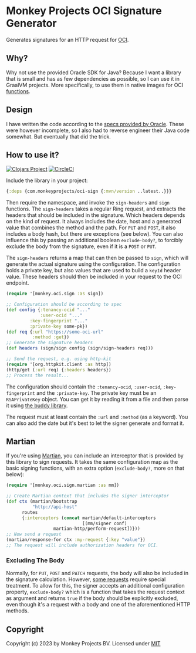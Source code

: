 # Monkey Projects OCI Signature Generator

Generates signatures for an HTTP request for [OCI](https://cloud.oracle.com).

## Why?

Why not use the provided Oracle SDK for Java?  Because I want a library
that is small and has as few dependencies as possible, so I can use it
in GraalVM projects.  More specifically, to use them in native images
for OCI [functions](https://fnproject.io).

## Design

I have written the code according to the [specs provided by Oracle](https://docs.oracle.com/en-us/iaas/Content/API/Concepts/signingrequests.htm#six).
These were however incomplete, so I also had to reverse engineer their Java
code somewhat.  But eventually that did the trick.

## How to use it?

[![Clojars Project](https://img.shields.io/clojars/v/com.monkeyprojects/oci-sign.svg)](https://clojars.org/com.monkeyprojects/oci-sign)
[![CircleCI](https://circleci.com/gh/monkey-projects/oci-sign.svg?style=svg)](https://app.circleci.com/pipelines/github/monkey-projects/oci-sign)

Include the library in your project:
```clojure
{:deps {com.monkeyprojects/oci-sign {:mvn/version ..latest..}}}
```

Then require the namespace, and invoke the `sign-headers` and `sign` functions.
The `sign-headers` takes a regular Ring request, and extracts the headers that
should be included in the signature.  Which headers depends on the kind of request.
It always includes the date, host and a generated value that combines the method
and the path.  For `PUT` and `POST`, it also includes a body hash, but there
are exceptions (see below).  You can also influence this by passing an additional
boolean `exclude-body?`, to forcibly exclude the body from the signature, even
if it is a `POST` or `PUT`.

The `sign-headers` returns a map that can then be passed to `sign`, which will
generate the actual signature using the configuration.  The configuration holds
a private key, but also values that are used to build a `keyId` header value.
These headers should then be included in your request to the OCI endpoint.

```clojure
(require '[monkey.oci.sign :as sign])

;; Configuration should be according to spec
(def config {:tenancy-ocid "..."
             :user-ocid "..."
	     :key-fingerprint "..."
	     :private-key some-pk})
(def req {:url "https://some-oci-url"
          :method :get})
;; Generate the signature headers
(def headers (sign/sign config (sign/sign-headers req)))

;; Send the request, e.g. using http-kit
(require '[org.httpkit.client :as http])
(http/get (:url req) {:headers headers})
;; Process the result...
```

The configuration should contain the `:tenancy-ocid`, `:user-ocid`, `:key-fingerprint`
and the `:private-key`.  The private key must be an `RSAPrivateKey` object.  You can
get it by reading it from a file and then parse it using [the buddy library](https://cljdoc.org/d/buddy/buddy-core/1.11.418/api/buddy.core.keys.pem).

The request must at least contain the `:url` and `:method` (as a keyword).  You can also
add the date but it's best to let the signer generate and format it.

## Martian

If you're using [Martian](https://github.com/oliyh/martian), you can include an interceptor
that is provided by this library to sign requests.  It takes the same configuration map
as the basic signing functions, with an extra option (`exclude-body?`, more on that below):

```clojure
(require '[monkey.oci.sign.martian :as mm])

;; Create Martian context that includes the signer interceptor
(def ctx (martian/bootstrap
          "http://api-host"
	  routes
	  {:interceptors (concat martian/default-interceptors
	                         [(mm/signer conf)
				  martian-http/perform-request])}))
;; Now send a request
(martian/response-for ctx :my-request {:key "value"})
;; The request will include authorization headers for OCI.
```

### Excluding The Body

Normally, for `PUT`, `POST` and `PATCH` requests, the body will also be included in the
signature calculation.  However, [some requests](https://docs.oracle.com/en-us/iaas/api/#/en/objectstorage/20160918/Object/PutObject)
require special treatment.  To allow for this, the signer accepts an additional
configuration property, `exclude-body?` which is a function that takes the request context
as argument and returns `true` if the body should be explicitly excluded, even though
it's a request with a body and one of the aforementioned HTTP methods.

## Copyright

Copyright (c) 2023 by Monkey Projects BV.
Licensed under [MIT](LICENSE)